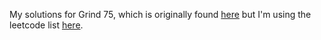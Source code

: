 My solutions for Grind 75, which is originally found [here](https://www.techinterviewhandbook.org/grind75/) but I'm using the leetcode list [here](https://leetcode.com/problem-list/rab78cw1/).